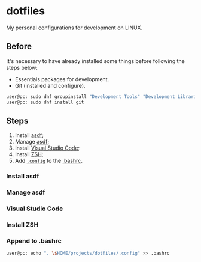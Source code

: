 # dotfiles

My personal configurations for development on LINUX.

## Before

It's necessary to have already installed some things before following the steps below:

* Essentials packages for development.
* Git (installed and configure).

```bash
user@pc: sudo dnf groupinstall "Development Tools" "Development Libraries"
user@pc: sudo dnf install git
```

## Steps

1. Install [asdf](#install-asdf);
2. Manage [asdf](#manage-asdf);
3. Install [Visual Studio Code](#visual-studio-code);
4. Install [ZSH](#install-zsh);
5. Add [`.config`](.config) to the [.bashrc](#append-to-bashrc).

### Install asdf

### Manage asdf

### Visual Studio Code

### Install ZSH

### Append to .bashrc

```bash
user@pc: echo ". \$HOME/projects/dotfiles/.config" >> .bashrc
```
